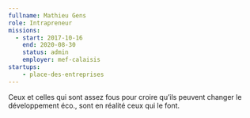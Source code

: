 ```yaml
---
fullname: Mathieu Gens
role: Intrapreneur
missions:
  - start: 2017-10-16
    end: 2020-08-30
    status: admin
    employer: mef-calaisis
startups:
    - place-des-entreprises
---
```


Ceux et celles qui sont assez fous pour croire qu’ils peuvent changer le développement éco., sont en réalité ceux qui le font.
